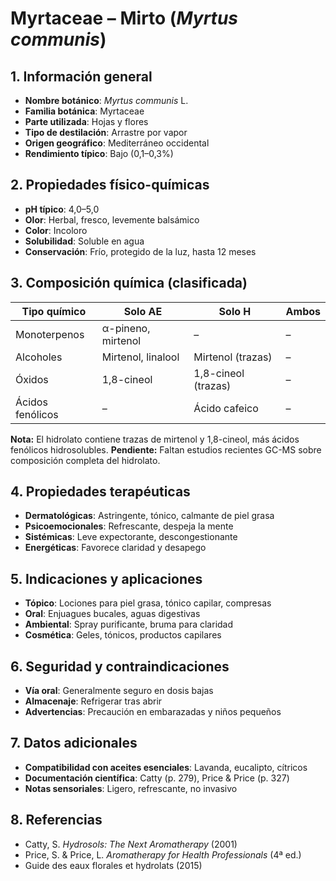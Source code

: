 # Myrtaceae – Mirto (*Myrtus communis*)

## 1. Información general
- **Nombre botánico**: *Myrtus communis* L.
- **Familia botánica**: Myrtaceae
- **Parte utilizada**: Hojas y flores
- **Tipo de destilación**: Arrastre por vapor
- **Origen geográfico**: Mediterráneo occidental
- **Rendimiento típico**: Bajo (0,1–0,3%)

## 2. Propiedades físico-químicas
- **pH típico**: 4,0–5,0
- **Olor**: Herbal, fresco, levemente balsámico
- **Color**: Incoloro
- **Solubilidad**: Soluble en agua
- **Conservación**: Frío, protegido de la luz, hasta 12 meses

## 3. Composición química (clasificada)
| Tipo químico        | Solo AE                  | Solo H                | Ambos       |
|--------------------|--------------------------|-----------------------|-------------|
| Monoterpenos       | α-pineno, mirtenol       | –                     | –           |
| Alcoholes          | Mirtenol, linalool       | Mirtenol (trazas)     | –           |
| Óxidos             | 1,8-cineol               | 1,8-cineol (trazas)   | –           |
| Ácidos fenólicos   | –                        | Ácido cafeico         | –           |

**Nota:** El hidrolato contiene trazas de mirtenol y 1,8-cineol, más ácidos fenólicos hidrosolubles.
**Pendiente:** Faltan estudios recientes GC-MS sobre composición completa del hidrolato.

## 4. Propiedades terapéuticas
- **Dermatológicas**: Astringente, tónico, calmante de piel grasa
- **Psicoemocionales**: Refrescante, despeja la mente
- **Sistémicas**: Leve expectorante, descongestionante
- **Energéticas**: Favorece claridad y desapego

## 5. Indicaciones y aplicaciones
- **Tópico**: Lociones para piel grasa, tónico capilar, compresas
- **Oral**: Enjuagues bucales, aguas digestivas
- **Ambiental**: Spray purificante, bruma para claridad
- **Cosmética**: Geles, tónicos, productos capilares

## 6. Seguridad y contraindicaciones
- **Vía oral**: Generalmente seguro en dosis bajas
- **Almacenaje**: Refrigerar tras abrir
- **Advertencias**: Precaución en embarazadas y niños pequeños

## 7. Datos adicionales
- **Compatibilidad con aceites esenciales**: Lavanda, eucalipto, cítricos
- **Documentación científica**: Catty (p. 279), Price & Price (p. 327)
- **Notas sensoriales**: Ligero, refrescante, no invasivo

## 8. Referencias
- Catty, S. *Hydrosols: The Next Aromatherapy* (2001)
- Price, S. & Price, L. *Aromatherapy for Health Professionals* (4ª ed.)
- Guide des eaux florales et hydrolats (2015)

